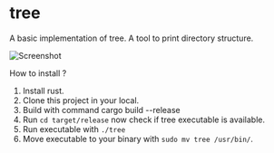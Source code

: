 # tree
A basic implementation of tree. A tool to print directory structure.

![Screenshot](https://user-images.githubusercontent.com/11697220/75565872-c66d9d00-5a74-11ea-9b92-3cb38370315d.png)

How to install ?

1. Install rust.
2. Clone this project in your local.
3. Build with command cargo build --release
4. Run `cd target/release` now check if tree executable is available.
5. Run executable with `./tree`
6. Move executable to your binary with `sudo mv tree /usr/bin/`.
